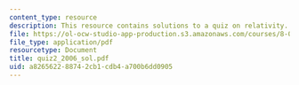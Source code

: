 ```yaml
---
content_type: resource
description: This resource contains solutions to a quiz on relativity.
file: https://ol-ocw-studio-app-production.s3.amazonaws.com/courses/8-033-relativity-fall-2006/a826562288742cb1cdb4a700b6dd0905_quiz2_2006_sol.pdf
file_type: application/pdf
resourcetype: Document
title: quiz2_2006_sol.pdf
uid: a8265622-8874-2cb1-cdb4-a700b6dd0905
---
```

